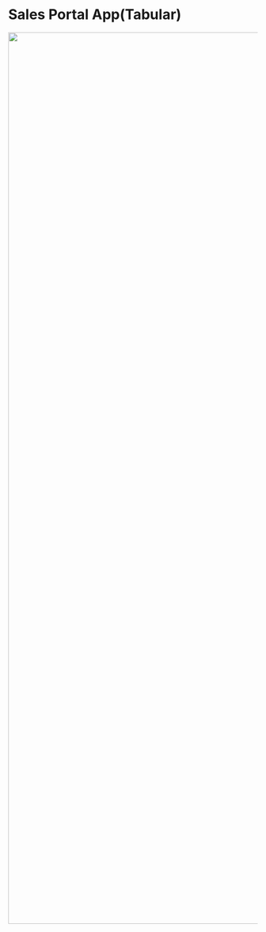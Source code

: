 # Sales Portal App(Tabular)

<img src="https://github.com/kshitijbhatia/SalesPortalApp/assets/108986570/106b45cd-f358-4cbe-8092-1f6b6153722a" width="1000" height="1800">
